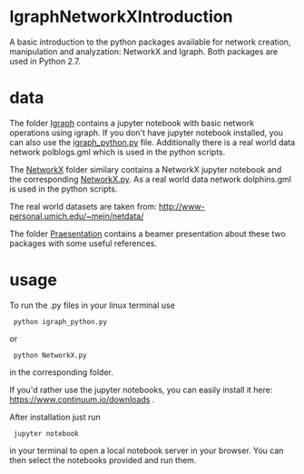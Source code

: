 # IgraphNetworkXIntroduction

A basic introduction to the python packages available for network creation, manipulation and analyzation: NetworkX and Igraph. Both packages are used in Python 2.7.

# data 

The folder [Igraph](https://github.com/AuelJonas/IgraphNetworkXIntroduction/tree/master/Igraph "Igraph") contains a jupyter notebook with basic network operations using igraph. If you don't have jupyter notebook installed, you can also use the [igraph_python.py](https://github.com/AuelJonas/IgraphNetworkXIntroduction/blob/master/Igraph/igraph_python.py "igraph_python.py") file. Additionally there is a real world data network polblogs.gml which is used in the python scripts.

The [NetworkX](https://github.com/AuelJonas/IgraphNetworkXIntroduction/tree/master/NetworkX "NetworkX") folder similary contains a NetworkX jupyter notebook and the corresponding [NetworkX.py](https://github.com/AuelJonas/IgraphNetworkXIntroduction/blob/master/NetworkX/NetworkX.py "NetworkX.py"). As a real world data network dolphins.gml is used in the python scripts. 

The real world datasets are taken from:
http://www-personal.umich.edu/~mejn/netdata/

The folder [Praesentation](https://github.com/AuelJonas/IgraphNetworkXIntroduction/tree/master/Praesentation "Praesentation") contains a beamer presentation about these two packages with some useful references.

# usage

To run the .py files in your linux terminal use
<pre><code> python igraph_python.py </code></pre>
or
<pre><code> python NetworkX.py </code></pre>
in the corresponding folder.

If you'd rather use the jupyter notebooks, you can easily install it here:
https://www.continuum.io/downloads .

After installation just run 
<pre><code> jupyter notebook </code></pre>
in your terminal to open a local notebook server in your browser. You can then select the notebooks provided and run them.